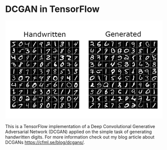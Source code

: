 # DCGAN in TensorFlow

![Real vs Generated](real_vs_generated.png)

This is a TensorFlow implementation of a Deep Convolutional Generative Adversarial Network (DCGAN) applied on the simple task of generating handwritten digits. For more information check out my blog article about DCGANs https://cfml.se/blog/dcgans/.

